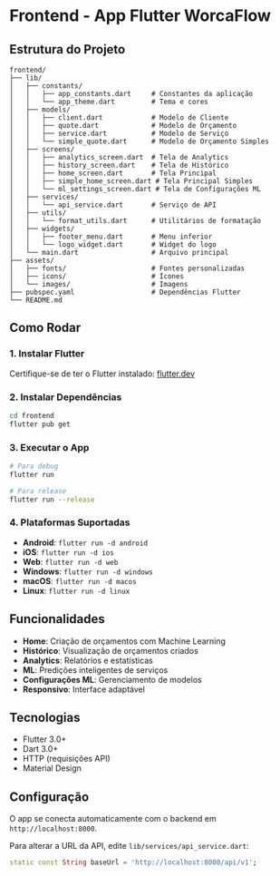 # Frontend - App Flutter WorcaFlow

## Estrutura do Projeto

```
frontend/
├── lib/
│   ├── constants/
│   │   ├── app_constants.dart     # Constantes da aplicação
│   │   └── app_theme.dart         # Tema e cores
│   ├── models/
│   │   ├── client.dart            # Modelo de Cliente
│   │   ├── quote.dart             # Modelo de Orçamento
│   │   ├── service.dart           # Modelo de Serviço
│   │   └── simple_quote.dart      # Modelo de Orçamento Simples
│   ├── screens/
│   │   ├── analytics_screen.dart  # Tela de Analytics
│   │   ├── history_screen.dart    # Tela de Histórico
│   │   ├── home_screen.dart       # Tela Principal
│   │   ├── simple_home_screen.dart # Tela Principal Simples
│   │   └── ml_settings_screen.dart # Tela de Configurações ML
│   ├── services/
│   │   └── api_service.dart       # Serviço de API
│   ├── utils/
│   │   └── format_utils.dart      # Utilitários de formatação
│   ├── widgets/
│   │   ├── footer_menu.dart       # Menu inferior
│   │   └── logo_widget.dart       # Widget do logo
│   └── main.dart                  # Arquivo principal
├── assets/
│   ├── fonts/                     # Fontes personalizadas
│   ├── icons/                     # Ícones
│   └── images/                    # Imagens
├── pubspec.yaml                   # Dependências Flutter
└── README.md
```

## Como Rodar

### 1. Instalar Flutter

Certifique-se de ter o Flutter instalado: [flutter.dev](https://flutter.dev)

### 2. Instalar Dependências

```bash
cd frontend
flutter pub get
```

### 3. Executar o App

```bash
# Para debug
flutter run

# Para release
flutter run --release
```

### 4. Plataformas Suportadas

- **Android**: `flutter run -d android`
- **iOS**: `flutter run -d ios`
- **Web**: `flutter run -d web`
- **Windows**: `flutter run -d windows`
- **macOS**: `flutter run -d macos`
- **Linux**: `flutter run -d linux`

## Funcionalidades

- **Home**: Criação de orçamentos com Machine Learning
- **Histórico**: Visualização de orçamentos criados
- **Analytics**: Relatórios e estatísticas
- **ML**: Predições inteligentes de serviços
- **Configurações ML**: Gerenciamento de modelos
- **Responsivo**: Interface adaptável

## Tecnologias

- Flutter 3.0+
- Dart 3.0+
- HTTP (requisições API)
- Material Design

## Configuração

O app se conecta automaticamente com o backend em `http://localhost:8000`.

Para alterar a URL da API, edite `lib/services/api_service.dart`:

```dart
static const String baseUrl = 'http://localhost:8000/api/v1';
```
